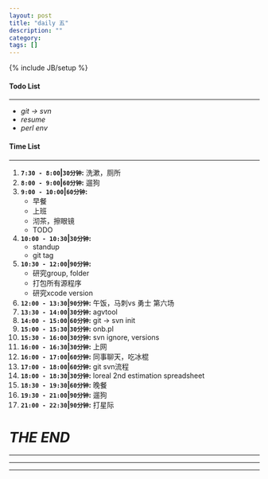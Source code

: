 ```yaml
---
layout: post
title: "daily 五"
description: ""
category: 
tags: []
---
```

{% include JB/setup %}
#### Todo List
***
* *git -> svn*
* *resume*
* *perl env*

#### Time List
***
1. **`7:30 - 8:00`|`30分钟`:** 洗漱，厕所
2. **`8:00 - 9:00`|`60分钟`:** 遛狗
3. **`9:00 - 10:00`|`60分钟`:** 
	* 早餐
	* 上班
	* 沏茶，擦眼镜
	* TODO
4. **`10:00 - 10:30`|`30分钟`:** 
	* standup
	* git tag
5. **`10:30 - 12:00`|`90分钟`:** 
	* 研究group, folder
	* 打包所有源程序
	* 研究xcode version
6. **`12:00 - 13:30`|`90分钟`:** 午饭，马刺vs 勇士 第六场
7. **`13:30 - 14:00`|`30分钟`:** agvtool
8. **`14:00 - 15:00`|`60分钟`:** git -> svn init
9. **`15:00 - 15:30`|`30分钟`:** onb.pl
10. **`15:30 - 16:00`|`30分钟`:** svn ignore, versions 
11. **`16:00 - 16:30`|`30分钟`:** 上网
12. **`16:00 - 17:00`|`60分钟`:** 同事聊天，吃冰棍
12. **`17:00 - 18:00`|`60分钟`:** git svn流程
13. **`18:00 - 18:30`|`30分钟`:** loreal 2nd estimation spreadsheet
14. **`18:30 - 19:30`|`60分钟`:** 晚餐
15. **`19:30 - 21:00`|`90分钟`:** 遛狗
16. **`21:00 - 22:30`|`90分钟`:** 打星际

# *THE END*
***
***
***